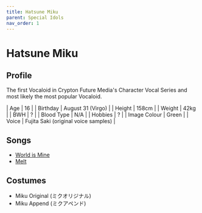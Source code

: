 ```yaml
---
title: Hatsune Miku
parent: Special Idols
nav_order: 1
---
```


# Hatsune Miku

## Profile

The first Vocaloid in Crypton Future Media's Character Vocal Series and most likely the most popular Vocaloid.

| Age | 16 |
| Birthday | August 31 (Virgo) |
| Height | 158cm |
| Weight | 42kg |
| BWH | ? |
| Blood Type | N/A |
| Hobbies | ? |
| Image Colour | Green |
| Voice | Fujita Saki (original voice samples) |

## Songs

- [World is Mine](/reference/list-of-songs/world-is-mine)
- [Melt](/reference/list-of-songs/melt)

## Costumes

- Miku Original (ミクオリジナル)
- Miku Append (ミクアペンド)
